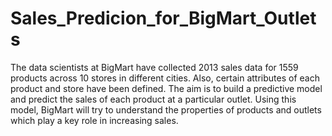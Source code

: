 # Sales_Predicion_for_BigMart_Outlets

The data scientists at BigMart have collected 2013 sales data for 1559 products across
10 stores in different cities. Also, certain attributes of each product and store have been
defined. The aim is to build a predictive model and predict the sales of each product at a
particular outlet.
Using this model, BigMart will try to understand the properties of products and outlets
which play a key role in increasing sales.

